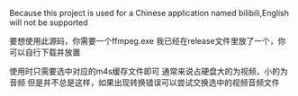 Because this project is used for a Chinese application named bilibili,English will not be supported

要想使用此源码，你需要一个ffmpeg.exe
我已经在release文件里放了一个，你可以自行下载并放置

使用时只需要选中对应的m4s缓存文件即可
通常来说占硬盘大的为视频，小的为音频
但是并不总是这样，如果出现转换错误可以尝试交换选中的视频音频文件
